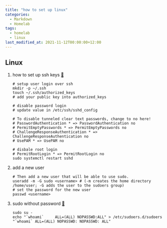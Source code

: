 ```yaml
---
title: "how to set up linux"
categories:
  - Markdown
  - Homelab
tags:
  - homelab
  - linux
last_modified_at: 2021-11-12T00:00:00+12:00
---
```

Linux
---
1. how to set up ssh keys [:door:](https://linuxize.com/post/how-to-set-up-ssh-keys-on-debian-10/)

    ```shell
    # setup user login over ssh
    mkdir -p ~/.ssh
    touch ~/.ssh/authorized_keys
    # add your public key into authorized_keys 
    
    # disable password login
    # update value in /etc/ssh/sshd_config
    
    # To disable tunneled clear text passwords, change to no here!
    # PasswordAuthentication * => PasswordAuthentication no
    # PermitEmptyPasswords * => PermitEmptyPasswords no
    # ChallengeResponseAuthentication * => ChallengeResponseAuthentication no
    # UsePAM * => UsePAM no
    
    # disbale root login
    # PermitRootLogin * => PermitRootLogin no
    sudo systemctl restart sshd
    ```

2. add a new user

    ```shell
    # Then add a new user that will be able to use sudo.
    useradd -m -G sudo <username> # (-m creates the home directory /home/user; -G adds the user to the sudoers group)
    # set the password for the new user
    passwd <username>
    ```
3. sudo without password [:door:](https://bingozb.github.io/views/default/58.html#%E8%A7%A3%E5%86%B3)

    ```shell
    sudo su -
    echo "`whoami`     ALL=(ALL) NOPASSWD:ALL" > /etc/sudoers.d/sudoers
    "`whoami` ALL=(ALL) NOPASSWD: NOPASSWD: ALL"
    ```